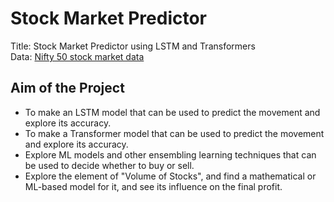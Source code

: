 #  Stock Market Predictor
Title: Stock Market Predictor using LSTM and Transformers  
Data: [Nifty 50 stock market data](https://www.kaggle.com/datasets/rohanrao/nifty50-stock-market-data)

## Aim of the Project
* To make an LSTM model that can be used to predict the movement and explore its accuracy.
* To make a Transformer model that can be used to predict the movement and explore its accuracy.
* Explore ML models and other ensembling learning techniques that can be used to decide whether to buy or sell.
* Explore the element of "Volume of Stocks", and find a mathematical or ML-based model for it, and see its influence on the final profit.
